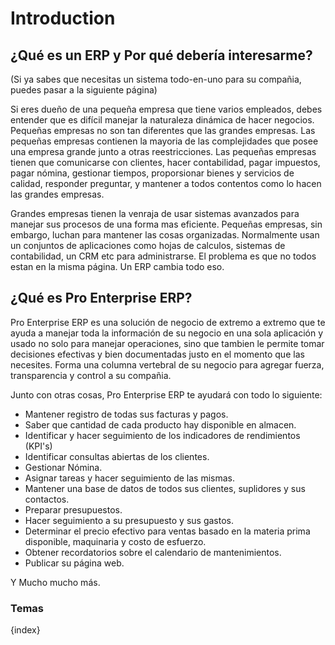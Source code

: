 # Introduction

## ¿Qué es un ERP y Por qué debería interesarme?

(Si ya sabes que necesitas un sistema todo-en-uno para su compañia, puedes pasar a la siguiente página)

Si eres dueño de una pequeña empresa que tiene varios empleados, debes entender que es difícil manejar la naturaleza dinámica de hacer negocios.
	Pequeñas empresas no son tan diferentes que las grandes empresas. Las pequeñas empresas contienen la mayoria de las complejidades que posee una empresa grande junto a otras reestricciones.
	Las pequeñas empresas tienen que comunicarse con clientes, hacer contabilidad, pagar impuestos, pagar nómina, gestionar tiempos,
	proporsionar bienes y servicios de calidad, responder preguntar, y mantener a todos contentos como lo hacen las grandes empresas.

  Grandes empresas tienen la venraja de usar sistemas avanzados para manejar sus procesos de una forma mas eficiente.
  	Pequeñas empresas, sin embargo, luchan para mantener las cosas organizadas. Normalmente usan un conjuntos de aplicaciones como hojas de calculos, sistemas de contabilidad,
  	un CRM etc para administrarse. El problema es que no todos estan en la misma página. Un ERP cambia todo eso.

## ¿Qué es Pro Enterprise ERP?

Pro Enterprise ERP es una solución de negocio de extremo a extremo que te ayuda a manejar toda la información de su negocio en una sola aplicación
y usado no solo para manejar operaciones, sino que tambien le permite tomar decisiones efectivas y bien documentadas justo en el momento que las necesites.
Forma una columna vertebral de su negocio para agregar fuerza, transparencia y control a su compañia.

Junto con otras cosas, Pro Enterprise ERP te ayudará con todo lo siguiente:

  * Mantener registro de todas sus facturas y pagos.
  * Saber que cantidad de cada producto hay disponible en almacen.
  * Identificar y hacer seguimiento de los indicadores de rendimientos (KPI's)
  * Identificar consultas abiertas de los clientes.
  * Gestionar Nómina.
  * Asignar tareas y hacer seguimiento de las mismas.
  * Mantener una base de datos de todos sus clientes, suplidores y sus contactos.
  * Preparar presupuestos.
  * Hacer seguimiento a su presupuesto y sus gastos.
  * Determinar el precio efectivo para ventas basado en la materia prima disponible, maquinaria y costo de esfuerzo.
  * Obtener recordatorios sobre el calendario de mantenimientos.
  * Publicar su página web.

Y Mucho mucho más.


### Temas

{index}
